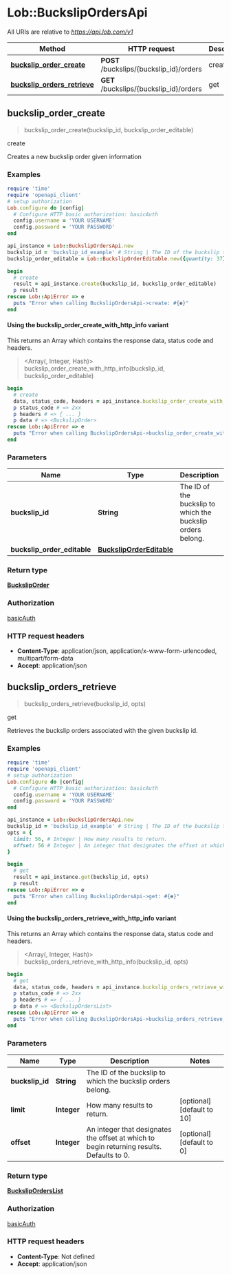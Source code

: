 # Lob::BuckslipOrdersApi

All URIs are relative to *https://api.lob.com/v1*

| Method | HTTP request | Description |
| ------ | ------------ | ----------- |
| [**buckslip_order_create**](BuckslipOrdersApi.md#buckslip_order_create) | **POST** /buckslips/{buckslip_id}/orders | create |
| [**buckslip_orders_retrieve**](BuckslipOrdersApi.md#buckslip_orders_retrieve) | **GET** /buckslips/{buckslip_id}/orders | get |


## buckslip_order_create

> <BuckslipOrder> buckslip_order_create(buckslip_id, buckslip_order_editable)

create

Creates a new buckslip order given information

### Examples

```ruby
require 'time'
require 'openapi_client'
# setup authorization
Lob.configure do |config|
  # Configure HTTP basic authorization: basicAuth
  config.username = 'YOUR USERNAME'
  config.password = 'YOUR PASSWORD'
end

api_instance = Lob::BuckslipOrdersApi.new
buckslip_id = 'buckslip_id_example' # String | The ID of the buckslip to which the buckslip orders belong.
buckslip_order_editable = Lob::BuckslipOrderEditable.new({quantity: 37}) # BuckslipOrderEditable | 

begin
  # create
  result = api_instance.create(buckslip_id, buckslip_order_editable)
  p result
rescue Lob::ApiError => e
  puts "Error when calling BuckslipOrdersApi->create: #{e}"
end
```

#### Using the buckslip_order_create_with_http_info variant

This returns an Array which contains the response data, status code and headers.

> <Array(<BuckslipOrder>, Integer, Hash)> buckslip_order_create_with_http_info(buckslip_id, buckslip_order_editable)

```ruby
begin
  # create
  data, status_code, headers = api_instance.buckslip_order_create_with_http_info(buckslip_id, buckslip_order_editable)
  p status_code # => 2xx
  p headers # => { ... }
  p data # => <BuckslipOrder>
rescue Lob::ApiError => e
  puts "Error when calling BuckslipOrdersApi->buckslip_order_create_with_http_info: #{e}"
end
```

### Parameters

| Name | Type | Description | Notes |
| ---- | ---- | ----------- | ----- |
| **buckslip_id** | **String** | The ID of the buckslip to which the buckslip orders belong. |  |
| **buckslip_order_editable** | [**BuckslipOrderEditable**](BuckslipOrderEditable.md) |  |  |

### Return type

[**BuckslipOrder**](BuckslipOrder.md)

### Authorization

[basicAuth](../README.md#basicAuth)

### HTTP request headers

- **Content-Type**: application/json, application/x-www-form-urlencoded, multipart/form-data
- **Accept**: application/json


## buckslip_orders_retrieve

> <BuckslipOrdersList> buckslip_orders_retrieve(buckslip_id, opts)

get

Retrieves the buckslip orders associated with the given buckslip id.

### Examples

```ruby
require 'time'
require 'openapi_client'
# setup authorization
Lob.configure do |config|
  # Configure HTTP basic authorization: basicAuth
  config.username = 'YOUR USERNAME'
  config.password = 'YOUR PASSWORD'
end

api_instance = Lob::BuckslipOrdersApi.new
buckslip_id = 'buckslip_id_example' # String | The ID of the buckslip to which the buckslip orders belong.
opts = {
  limit: 56, # Integer | How many results to return.
  offset: 56 # Integer | An integer that designates the offset at which to begin returning results. Defaults to 0.
}

begin
  # get
  result = api_instance.get(buckslip_id, opts)
  p result
rescue Lob::ApiError => e
  puts "Error when calling BuckslipOrdersApi->get: #{e}"
end
```

#### Using the buckslip_orders_retrieve_with_http_info variant

This returns an Array which contains the response data, status code and headers.

> <Array(<BuckslipOrdersList>, Integer, Hash)> buckslip_orders_retrieve_with_http_info(buckslip_id, opts)

```ruby
begin
  # get
  data, status_code, headers = api_instance.buckslip_orders_retrieve_with_http_info(buckslip_id, opts)
  p status_code # => 2xx
  p headers # => { ... }
  p data # => <BuckslipOrdersList>
rescue Lob::ApiError => e
  puts "Error when calling BuckslipOrdersApi->buckslip_orders_retrieve_with_http_info: #{e}"
end
```

### Parameters

| Name | Type | Description | Notes |
| ---- | ---- | ----------- | ----- |
| **buckslip_id** | **String** | The ID of the buckslip to which the buckslip orders belong. |  |
| **limit** | **Integer** | How many results to return. | [optional][default to 10] |
| **offset** | **Integer** | An integer that designates the offset at which to begin returning results. Defaults to 0. | [optional][default to 0] |

### Return type

[**BuckslipOrdersList**](BuckslipOrdersList.md)

### Authorization

[basicAuth](../README.md#basicAuth)

### HTTP request headers

- **Content-Type**: Not defined
- **Accept**: application/json

